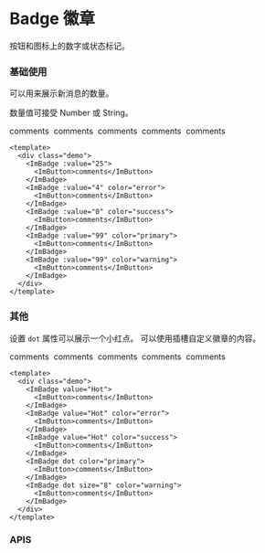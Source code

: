 # Badge 徽章

按钮和图标上的数字或状态标记。

### 基础使用

可以用来展示新消息的数量。

数量值可接受 Number 或 String。

<style scoped>
  .demo {
    display: flex;
    flex-wrap: wrap;
    gap: 8px;
  }
  </style>

 <div class="demo">
  <ImBadge :value="25">
    <ImButton>comments</ImButton>
  </ImBadge>
  <ImBadge :value="4" color="error">
    <ImButton>comments</ImButton>
  </ImBadge>
  <ImBadge :value="0" color="success">
    <ImButton>comments</ImButton>
  </ImBadge>
  <ImBadge :value="99" color="primary">
    <ImButton>comments</ImButton>
  </ImBadge>
    <ImBadge :value="99" color="warning">
    <ImButton>comments</ImButton>
  </ImBadge>
 </div>

```vue
<template>
  <div class="demo">
    <ImBadge :value="25">
      <ImButton>comments</ImButton>
    </ImBadge>
    <ImBadge :value="4" color="error">
      <ImButton>comments</ImButton>
    </ImBadge>
    <ImBadge :value="0" color="success">
      <ImButton>comments</ImButton>
    </ImBadge>
    <ImBadge :value="99" color="primary">
      <ImButton>comments</ImButton>
    </ImBadge>
    <ImBadge :value="99" color="warning">
      <ImButton>comments</ImButton>
    </ImBadge>
  </div>
</template>
```

### 其他

设置 `dot` 属性可以展示一个小红点。
可以使用插槽自定义徽章的内容。

 <div class="demo">
  <ImBadge value="Hot">
    <ImButton>comments</ImButton>
  </ImBadge>
  <ImBadge value="Hot" color="error">
    <ImButton>comments</ImButton>
  </ImBadge>
  <ImBadge value="Hot" color="success">
    <ImButton>comments</ImButton>
  </ImBadge>
  <ImBadge dot color="primary">
    <ImButton>comments</ImButton>
  </ImBadge>
    <ImBadge dot size="8" color="warning">
    <ImButton>comments</ImButton>
  </ImBadge>
 </div>

```vue
<template>
  <div class="demo">
    <ImBadge value="Hot">
      <ImButton>comments</ImButton>
    </ImBadge>
    <ImBadge value="Hot" color="error">
      <ImButton>comments</ImButton>
    </ImBadge>
    <ImBadge value="Hot" color="success">
      <ImButton>comments</ImButton>
    </ImBadge>
    <ImBadge dot color="primary">
      <ImButton>comments</ImButton>
    </ImBadge>
    <ImBadge dot size="8" color="warning">
      <ImButton>comments</ImButton>
    </ImBadge>
  </div>
</template>
```

### APIS
